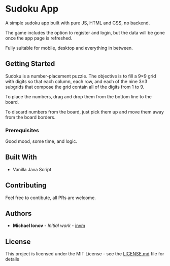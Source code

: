 # Sudoku App

A simple sudoku app built with pure JS, HTML and CSS, no backend.

The game includes the option to register and login, but the data will be gone once the app page is refreshed.

Fully suitable for mobile, desktop and everything in between.

## Getting Started

Sudoku is a number-placement puzzle. The objective is to fill a 9×9 grid with digits so that each column, each row, and each of the nine 3×3 subgrids that compose the grid contain all of the digits from 1 to 9.

To place the numbers, drag and drop them from the bottom line to the board.

To discard numbers from the board, just pick them up and move them away from the board borders.

### Prerequisites

Good mood, some time, and logic.

## Built With

* Vanilla Java Script

## Contributing

Feel free to contibute, all PRs are welcome.

## Authors

* **Michael Ionov** - *Initial work* - [invm](https://github.com/invm)

## License

This project is licensed under the MIT License - see the [LICENSE.md](LICENSE.md) file for details

